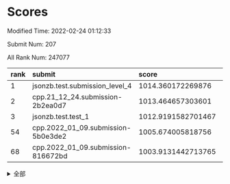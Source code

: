 # Scores

Modified Time: 2022-02-24 01:12:33

Submit Num: 207

All Rank Num: 247077

| rank |               submit               |       score        |       sigma        | pk_num |
| :--- | :--------------------------------- | :----------------- | :----------------- | :----- |
| 1    | jsonzb.test.submission_level_4     | 1014.360172269876  | 0.8006640438422522 | 4776   |
| 2    | cpp.21_12_24.submission-2b2ea0d7   | 1013.464657303601  | 0.7646975791522655 | 4777   |
| 3    | jsonzb.test.test_1                 | 1012.9191582701467 | 0.7989001961766304 | 4767   |
| 54   | cpp.2022_01_09.submission-5b0e3de2 | 1005.674005818756  | 0.7142669747662859 | 4774   |
| 68   | cpp.2022_01_09.submission-816672bd | 1003.9131442713765 | 0.7095395530628255 | 4771   |


<details>
<summary>全部</summary>

| rank |                 submit                 |       score        |       sigma        | pk_num |
| :--- | :------------------------------------- | :----------------- | :----------------- | :----- |
| 1    | jsonzb.test.submission_level_4         | 1014.360172269876  | 0.8006640438422522 | 4776   |
| 2    | cpp.21_12_24.submission-2b2ea0d7       | 1013.464657303601  | 0.7646975791522655 | 4777   |
| 3    | jsonzb.test.test_1                     | 1012.9191582701467 | 0.7989001961766304 | 4767   |
| 4    | gobigger.level_3.submission_level_3_8  | 1012.3849896404539 | 0.7857188389767467 | 4772   |
| 5    | gobigger.level_3.submission_level_3_24 | 1011.8474749740501 | 0.7840614410742992 | 4773   |
| 6    | gobigger.level_3.submission_level_3_39 | 1011.831735384935  | 0.7749991076925355 | 4774   |
| 7    | gobigger.level_3.submission_level_3_14 | 1011.5760656136775 | 0.7700329071595684 | 4778   |
| 8    | gobigger.level_3.submission_level_3_25 | 1011.1991264587438 | 0.7727629732598659 | 4777   |
| 9    | gobigger.level_3.submission_level_3_36 | 1011.1031545691136 | 0.7621155992725989 | 4779   |
| 10   | gobigger.level_3.submission_level_3_34 | 1011.0626734608119 | 0.7713877428051423 | 4775   |
| 11   | gobigger.level_3.submission_level_3_21 | 1010.9399376061341 | 0.7807438973121109 | 4774   |
| 12   | gobigger.level_3.submission_level_3_48 | 1010.7791231554105 | 0.7827676497440994 | 4775   |
| 13   | gobigger.level_3.submission_level_3_30 | 1010.7498465139754 | 0.756246402993197  | 4772   |
| 14   | gobigger.level_3.submission_level_3_11 | 1010.5917426513926 | 0.7859859699104096 | 4774   |
| 15   | gobigger.level_3.submission_level_3_32 | 1010.4678692094225 | 0.7634865778434423 | 4770   |
| 16   | gobigger.level_3.submission_level_3_1  | 1010.2947998546175 | 0.7508708970545481 | 4779   |
| 17   | gobigger.level_3.submission_level_3_38 | 1010.2293510254332 | 0.7713415624283606 | 4770   |
| 18   | gobigger.level_3.submission_level_3_31 | 1010.1725539910575 | 0.770155840854263  | 4775   |
| 19   | gobigger.level_3.submission_level_3_9  | 1009.9988789089908 | 0.7398227290926339 | 4774   |
| 20   | gobigger.level_3.submission_level_3_26 | 1009.9901099413495 | 0.7699149075026831 | 4775   |
| 21   | gobigger.level_3.submission_level_3_20 | 1009.9707017788213 | 0.7511313714867628 | 4775   |
| 22   | gobigger.level_3.submission_level_3_18 | 1009.9669562318594 | 0.7574404844566526 | 4774   |
| 23   | gobigger.level_3.submission_level_3_47 | 1009.9628562209691 | 0.7645830081282828 | 4774   |
| 24   | gobigger.level_3.submission_level_3_40 | 1009.8473595438539 | 0.7509810740540136 | 4776   |
| 25   | gobigger.level_3.submission_level_3_41 | 1009.7445183878382 | 0.7453678610063439 | 4773   |
| 26   | gobigger.level_3.submission_level_3_35 | 1009.6975009109564 | 0.7676499619616679 | 4777   |
| 27   | gobigger.level_3.submission_level_3_13 | 1009.6969273853713 | 0.747751402673515  | 4776   |
| 28   | gobigger.level_3.submission_level_3_42 | 1009.6744039327401 | 0.7702821671747453 | 4776   |
| 29   | gobigger.level_3.submission_level_3_27 | 1009.6487191898177 | 0.7656534415385882 | 4772   |
| 30   | gobigger.level_3.submission_level_3_37 | 1009.6228188632272 | 0.7415454120316518 | 4770   |
| 31   | gobigger.level_3.submission_level_3_4  | 1009.477053946348  | 0.7444992933337258 | 4773   |
| 32   | gobigger.level_3.submission_level_3_3  | 1009.4241237470151 | 0.7450314128511152 | 4772   |
| 33   | gobigger.level_3.submission_level_3_2  | 1009.3972436193828 | 0.7819181588676272 | 4776   |
| 34   | gobigger.level_3.submission_level_3_16 | 1009.3676518867825 | 0.7448222533349719 | 4778   |
| 35   | gobigger.level_3.submission_level_3_22 | 1009.3608601568658 | 0.7469867813340114 | 4775   |
| 36   | gobigger.level_3.submission_level_3_43 | 1009.3537272622366 | 0.7428548893412664 | 4777   |
| 37   | gobigger.level_3.submission_level_3_6  | 1009.3227564851742 | 0.7641543880803217 | 4773   |
| 38   | gobigger.level_3.submission_level_3_46 | 1009.3114590730993 | 0.7488350186285555 | 4772   |
| 39   | gobigger.level_3.submission_level_3_7  | 1009.2728072385103 | 0.7637640636355166 | 4775   |
| 40   | gobigger.level_3.submission_level_3_15 | 1009.2599028459473 | 0.7434565004802728 | 4776   |
| 41   | gobigger.level_3.submission_level_3_45 | 1009.2129639755087 | 0.7442409898699288 | 4772   |
| 42   | gobigger.level_3.submission_level_3_23 | 1009.2002798921942 | 0.7482880097416    | 4775   |
| 43   | gobigger.level_3.submission_level_3_49 | 1009.1939543979819 | 0.750444927822937  | 4775   |
| 44   | gobigger.level_3.submission_level_3_17 | 1009.1031593908943 | 0.7515422823881591 | 4776   |
| 45   | gobigger.level_3.submission_level_3_0  | 1009.0045003409981 | 0.7435967238229061 | 4776   |
| 46   | gobigger.level_3.submission_level_3_10 | 1008.9765899892407 | 0.7594271395061323 | 4772   |
| 47   | gobigger.level_3.submission_level_3_33 | 1008.8094754871433 | 0.7435577811522639 | 4776   |
| 48   | gobigger.level_3.submission_level_3_12 | 1008.8031435849306 | 0.7406542628929359 | 4777   |
| 49   | gobigger.level_3.submission_level_3_28 | 1008.6043807597002 | 0.7313809091596821 | 4776   |
| 50   | gobigger.level_3.submission_level_3_19 | 1008.5967714515377 | 0.7305971043098678 | 4776   |
| 51   | gobigger.level_3.submission_level_3_5  | 1008.4405377244315 | 0.7438052451923807 | 4779   |
| 52   | gobigger.level_3.submission_level_3_29 | 1008.4193193258363 | 0.7491432338705784 | 4771   |
| 53   | gobigger.level_3.submission_level_3_44 | 1008.3663039141951 | 0.7414528350288817 | 4779   |
| 54   | cpp.2022_01_09.submission-5b0e3de2     | 1005.674005818756  | 0.7142669747662859 | 4774   |
| 55   | gobigger.level_1.submission_level_1_26 | 1005.1046401599078 | 0.7289975341274842 | 4778   |
| 56   | gobigger.level_1.submission_level_1_33 | 1004.7335783302211 | 0.7328558606292649 | 4774   |
| 57   | gobigger.level_1.submission_level_1_13 | 1004.7302602961595 | 0.7235655122041831 | 4774   |
| 58   | gobigger.level_1.submission_level_1_23 | 1004.5660986357706 | 0.7300772979497123 | 4772   |
| 59   | gobigger.level_1.submission_level_1_25 | 1004.3070677769416 | 0.7362579669410144 | 4778   |
| 60   | gobigger.level_1.submission_level_1_43 | 1004.2048835339926 | 0.7084527964617678 | 4773   |
| 61   | gobigger.level_1.submission_level_1_28 | 1004.1365265523025 | 0.7122166144115768 | 4776   |
| 62   | gobigger.level_1.submission_level_1_3  | 1004.1213167318887 | 0.7359196952245888 | 4771   |
| 63   | gobigger.level_1.submission_level_1_0  | 1004.0639814449048 | 0.706129884674917  | 4774   |
| 64   | gobigger.level_1.submission_level_1_5  | 1004.0592455072864 | 0.721348454731617  | 4779   |
| 65   | gobigger.level_1.submission_level_1_2  | 1004.004203717807  | 0.7127550154828571 | 4773   |
| 66   | gobigger.level_1.submission_level_1_20 | 1003.9782087178054 | 0.7314026611626773 | 4771   |
| 67   | gobigger.level_1.submission_level_1_4  | 1003.9310783527477 | 0.7185365902339563 | 4777   |
| 68   | cpp.2022_01_09.submission-816672bd     | 1003.9131442713765 | 0.7095395530628255 | 4771   |
| 69   | gobigger.level_1.submission_level_1_27 | 1003.8553880014973 | 0.7120646048891875 | 4773   |
| 70   | gobigger.level_1.submission_level_1_31 | 1003.8089013906499 | 0.7124103391791187 | 4774   |
| 71   | gobigger.level_1.submission_level_1_8  | 1003.7677452551344 | 0.7159223150731782 | 4781   |
| 72   | gobigger.level_1.submission_level_1_38 | 1003.6701465357196 | 0.7195454887046434 | 4773   |
| 73   | gobigger.level_1.submission_level_1_39 | 1003.6515622728691 | 0.7159374679012823 | 4775   |
| 74   | gobigger.level_1.submission_level_1_6  | 1003.6284909825397 | 0.7242483722336995 | 4775   |
| 75   | gobigger.level_1.submission_level_1_29 | 1003.5892074081634 | 0.7187567066253707 | 4774   |
| 76   | gobigger.level_1.submission_level_1_48 | 1003.5521075408099 | 0.7039721059164517 | 4770   |
| 77   | gobigger.level_1.submission_level_1_21 | 1003.5472443574107 | 0.7311258532429111 | 4774   |
| 78   | gobigger.level_1.submission_level_1_44 | 1003.5429900643779 | 0.7142593033227966 | 4775   |
| 79   | gobigger.level_1.submission_level_1_22 | 1003.3692255266786 | 0.7038612745772098 | 4775   |
| 80   | gobigger.level_1.submission_level_1_37 | 1003.3434422310035 | 0.7132991465508822 | 4768   |
| 81   | gobigger.level_1.submission_level_1_11 | 1003.3173332175478 | 0.7124625295288495 | 4773   |
| 82   | gobigger.level_1.submission_level_1_46 | 1003.299904705706  | 0.7175443441654011 | 4778   |
| 83   | gobigger.level_1.submission_level_1_15 | 1003.2636721923956 | 0.713281939520234  | 4777   |
| 84   | gobigger.level_1.submission_level_1_47 | 1003.20153599824   | 0.7174885216230636 | 4769   |
| 85   | gobigger.level_1.submission_level_1_16 | 1003.1788657677099 | 0.7162178118266855 | 4774   |
| 86   | gobigger.level_1.submission_level_1_36 | 1003.1688548652254 | 0.7158991306057828 | 4774   |
| 87   | gobigger.level_1.submission_level_1_1  | 1003.137882645244  | 0.714615144563268  | 4774   |
| 88   | gobigger.level_1.submission_level_1_17 | 1003.1113714629619 | 0.7157594557917365 | 4773   |
| 89   | gobigger.level_1.submission_level_1_35 | 1003.0797762335384 | 0.7267817917413476 | 4777   |
| 90   | gobigger.level_1.submission_level_1_7  | 1003.0647673863061 | 0.721895938821943  | 4775   |
| 91   | gobigger.level_1.submission_level_1_34 | 1003.0382005023796 | 0.7182633179802925 | 4774   |
| 92   | gobigger.level_1.submission_level_1_24 | 1003.022799107275  | 0.7199334098362948 | 4776   |
| 93   | gobigger.level_1.submission_level_1_14 | 1003.01018379285   | 0.7108177198786466 | 4773   |
| 94   | gobigger.level_1.submission_level_1_10 | 1002.9450302592343 | 0.7036568246553918 | 4779   |
| 95   | gobigger.level_1.submission_level_1_30 | 1002.8499328115566 | 0.7080720025312484 | 4774   |
| 96   | gobigger.level_1.submission_level_1_41 | 1002.7753402969299 | 0.713676516712413  | 4777   |
| 97   | gobigger.level_1.submission_level_1_12 | 1002.6668209313116 | 0.7073970162121354 | 4773   |
| 98   | gobigger.level_1.submission_level_1_18 | 1002.5734327634995 | 0.7079378625165392 | 4775   |
| 99   | gobigger.level_1.submission_level_1_42 | 1002.5412089850838 | 0.7104760458083338 | 4770   |
| 100  | gobigger.level_1.submission_level_1_49 | 1002.5208985422641 | 0.7148783068687916 | 4780   |
| 101  | gobigger.level_1.submission_level_1_45 | 1002.4654414912438 | 0.7231752097484658 | 4775   |
| 102  | gobigger.level_1.submission_level_1_19 | 1002.4473843004212 | 0.7186798066912725 | 4780   |
| 103  | gobigger.level_1.submission_level_1_9  | 1002.3445949932596 | 0.704134012951994  | 4779   |
| 104  | gobigger.level_1.submission_level_1_32 | 1002.3060899038159 | 0.7205631734853344 | 4773   |
| 105  | gobigger.level_1.submission_level_1_40 | 1001.9048996343353 | 0.7067431009812942 | 4773   |
| 106  | gobigger.random.submission_random_12   | 997.172414353238   | 0.7049148766946949 | 4780   |
| 107  | gobigger.random.submission_random_2    | 996.9412484975757  | 0.7114213933874922 | 4772   |
| 108  | gobigger.random.submission_random_4    | 996.8947524726544  | 0.7065954247440392 | 4773   |
| 109  | gobigger.random.submission_random_40   | 996.7239258261009  | 0.7106763633620108 | 4773   |
| 110  | gobigger.random.submission_random_22   | 996.6976833515024  | 0.7155896710868251 | 4772   |
| 111  | gobigger.random.submission_random_24   | 996.6114997178914  | 0.7078806226481835 | 4772   |
| 112  | gobigger.random.submission_random_25   | 996.5998134599856  | 0.7055119399883535 | 4778   |
| 113  | gobigger.random.submission_random_3    | 996.507061424706   | 0.7032166917771946 | 4777   |
| 114  | gobigger.random.submission_random_15   | 996.4702293742041  | 0.6995875634258272 | 4774   |
| 115  | gobigger.random.submission_random_17   | 996.4447863079665  | 0.7101382442552452 | 4771   |
| 116  | gobigger.random.submission_random_41   | 996.3742145846882  | 0.71260192280093   | 4777   |
| 117  | gobigger.random.submission_random_39   | 996.369898358165   | 0.7244130015536975 | 4772   |
| 118  | gobigger.random.submission_random_14   | 996.3644487283688  | 0.714107501130896  | 4780   |
| 119  | gobigger.random.submission_random_27   | 996.3015195615599  | 0.7051490596167916 | 4773   |
| 120  | gobigger.random.submission_random_7    | 996.2024007493447  | 0.7059232753355116 | 4771   |
| 121  | gobigger.random.submission_random_6    | 996.1767298503368  | 0.7045671842676089 | 4769   |
| 122  | gobigger.random.submission_random_13   | 996.1746580537566  | 0.7239923662581086 | 4774   |
| 123  | gobigger.random.submission_random_5    | 996.0908197918652  | 0.7039214323709567 | 4771   |
| 124  | gobigger.random.submission_random_10   | 996.0569526259342  | 0.7064853151315886 | 4777   |
| 125  | gobigger.random.submission_random_26   | 996.0217801486373  | 0.7095434912139815 | 4770   |
| 126  | gobigger.random.submission_random_1    | 996.0170827268495  | 0.7137132084929293 | 4776   |
| 127  | gobigger.random.submission_random_44   | 995.9793921458829  | 0.7008017352466314 | 4779   |
| 128  | gobigger.random.submission_random_38   | 995.974442965068   | 0.7166649175259296 | 4771   |
| 129  | gobigger.random.submission_random_36   | 995.9651033420581  | 0.7179970130478737 | 4780   |
| 130  | gobigger.random.submission_random_34   | 995.8804888549417  | 0.7159309019771906 | 4772   |
| 131  | gobigger.random.submission_random_28   | 995.8804164656409  | 0.7062873512192179 | 4768   |
| 132  | gobigger.random.submission_random_23   | 995.8426611662042  | 0.7256525948594994 | 4776   |
| 133  | gobigger.random.submission_random_19   | 995.8274104390159  | 0.7187798021856516 | 4773   |
| 134  | gobigger.random.submission_random_48   | 995.6440027146832  | 0.704727718958421  | 4778   |
| 135  | gobigger.random.submission_random_42   | 995.5913527489008  | 0.7262578465657005 | 4771   |
| 136  | gobigger.random.submission_random_16   | 995.5707359559774  | 0.7173995698720692 | 4771   |
| 137  | gobigger.random.submission_random_30   | 995.5580059501359  | 0.704659565205111  | 4772   |
| 138  | gobigger.random.submission_random_29   | 995.5345596401087  | 0.7246482721113097 | 4773   |
| 139  | gobigger.random.submission_random_43   | 995.5056565479408  | 0.7017255209606912 | 4771   |
| 140  | gobigger.random.submission_random_9    | 995.4593089529558  | 0.7269028727136374 | 4779   |
| 141  | gobigger.random.submission_random_21   | 995.4296243678249  | 0.7103086142529489 | 4776   |
| 142  | gobigger.random.submission_random_46   | 995.3886104173288  | 0.7187368409499075 | 4779   |
| 143  | gobigger.random.submission_random_47   | 995.38556148149    | 0.7123482091154699 | 4779   |
| 144  | gobigger.random.submission_random_45   | 995.30248938893    | 0.709484405007276  | 4776   |
| 145  | gobigger.random.submission_random_31   | 995.1199672169103  | 0.7181781112260506 | 4775   |
| 146  | gobigger.random.submission_random_35   | 995.0912393542839  | 0.727717554896121  | 4775   |
| 147  | gobigger.random.submission_random_37   | 995.0868885819624  | 0.7130147606162657 | 4772   |
| 148  | gobigger.random.submission_random_32   | 995.0845079924986  | 0.7075487798056885 | 4772   |
| 149  | gobigger.random.submission_random_18   | 994.9603514922982  | 0.7374291011807383 | 4779   |
| 150  | gobigger.random.submission_random_0    | 994.9027295087651  | 0.7182779124561561 | 4775   |
| 151  | gobigger.random.submission_random_20   | 994.8638851256325  | 0.7194104850379438 | 4773   |
| 152  | gobigger.random.submission_random_11   | 994.8427640203597  | 0.7169200865101542 | 4780   |
| 153  | gobigger.random.submission_random_33   | 994.7153012714082  | 0.7152808503541104 | 4776   |
| 154  | gobigger.random.submission_random_49   | 994.6914606013927  | 0.7282931933836191 | 4774   |
| 155  | gobigger.random.submission_random_8    | 994.3259015866294  | 0.7299126257196433 | 4773   |
| 156  | gobigger.level_2.submission_level_2_15 | 993.9155648190451  | 0.7328648794526105 | 4770   |
| 157  | gobigger.level_2.submission_level_2_48 | 993.769605145894   | 0.7212284384980473 | 4774   |
| 158  | gobigger.level_2.submission_level_2_22 | 993.6511030943329  | 0.7370823475206288 | 4772   |
| 159  | gobigger.level_2.submission_level_2_32 | 993.5242542470992  | 0.7369050626982361 | 4772   |
| 160  | gobigger.level_2.submission_level_2_14 | 993.3781871653068  | 0.7203213754496107 | 4774   |
| 161  | gobigger.level_2.submission_level_2_27 | 993.335002633936   | 0.742812308305969  | 4777   |
| 162  | gobigger.level_2.submission_level_2_0  | 993.328669068693   | 0.738094697797813  | 4774   |
| 163  | gobigger.level_2.submission_level_2_28 | 993.1906857855962  | 0.7253224516293063 | 4771   |
| 164  | gobigger.level_2.submission_level_2_37 | 993.0719932890221  | 0.74417715601685   | 4775   |
| 165  | gobigger.level_2.submission_level_2_23 | 992.9836378458668  | 0.7367548309381415 | 4771   |
| 166  | gobigger.level_2.submission_level_2_9  | 992.9823133715599  | 0.7390590838145159 | 4769   |
| 167  | gobigger.level_2.submission_level_2_36 | 992.9801898177492  | 0.7585974756486756 | 4778   |
| 168  | gobigger.level_2.submission_level_2_21 | 992.9384663783378  | 0.7455542100091405 | 4773   |
| 169  | gobigger.level_2.submission_level_2_26 | 992.9025452920375  | 0.7501564439672022 | 4780   |
| 170  | gobigger.level_2.submission_level_2_49 | 992.8465144944682  | 0.7344880585306879 | 4777   |
| 171  | gobigger.level_2.submission_level_2_12 | 992.7640128394406  | 0.738688106224923  | 4772   |
| 172  | gobigger.level_2.submission_level_2_17 | 992.7275495080708  | 0.7524619835845711 | 4768   |
| 173  | gobigger.level_2.submission_level_2_19 | 992.7038874371035  | 0.7564010513267512 | 4776   |
| 174  | gobigger.level_2.submission_level_2_8  | 992.6298575753715  | 0.7257777470944691 | 4774   |
| 175  | gobigger.level_2.submission_level_2_47 | 992.4789669933169  | 0.7338793863376396 | 4774   |
| 176  | gobigger.level_2.submission_level_2_39 | 992.4188340738655  | 0.738566546539417  | 4769   |
| 177  | gobigger.level_2.submission_level_2_10 | 992.3453204064297  | 0.7343517973201078 | 4778   |
| 178  | gobigger.level_2.submission_level_2_30 | 992.3254032774425  | 0.7350445216774397 | 4770   |
| 179  | gobigger.level_2.submission_level_2_20 | 992.2387551729131  | 0.7425753070057041 | 4774   |
| 180  | gobigger.level_2.submission_level_2_18 | 992.1738092551345  | 0.7338731883536141 | 4774   |
| 181  | gobigger.level_2.submission_level_2_41 | 992.1668979860698  | 0.74967790856935   | 4766   |
| 182  | gobigger.level_2.submission_level_2_45 | 992.101519399295   | 0.7453686454008116 | 4775   |
| 183  | gobigger.level_2.submission_level_2_42 | 992.0226929833432  | 0.7209177875408549 | 4779   |
| 184  | gobigger.level_2.submission_level_2_4  | 991.962449373368   | 0.752360957600108  | 4773   |
| 185  | gobigger.level_2.submission_level_2_46 | 991.9543192890246  | 0.7544803838240659 | 4773   |
| 186  | gobigger.level_2.submission_level_2_25 | 991.9351962951522  | 0.7415083029769737 | 4776   |
| 187  | gobigger.level_2.submission_level_2_13 | 991.8295826723726  | 0.7591326274824205 | 4774   |
| 188  | gobigger.level_2.submission_level_2_11 | 991.8068515663854  | 0.7388660545516216 | 4775   |
| 189  | gobigger.level_2.submission_level_2_29 | 991.7773932413223  | 0.759737638305828  | 4777   |
| 190  | gobigger.level_2.submission_level_2_31 | 991.7171352032541  | 0.7602902420209852 | 4773   |
| 191  | gobigger.level_2.submission_level_2_35 | 991.7061719578502  | 0.7414618250843156 | 4779   |
| 192  | gobigger.level_2.submission_level_2_1  | 991.5705006868326  | 0.7429181537216318 | 4777   |
| 193  | gobigger.level_2.submission_level_2_3  | 991.5562451408023  | 0.7625696027519169 | 4773   |
| 194  | gobigger.level_2.submission_level_2_40 | 991.5462983544767  | 0.7707948337743371 | 4772   |
| 195  | gobigger.level_2.submission_level_2_7  | 991.4982782998275  | 0.7538723521783427 | 4772   |
| 196  | gobigger.level_2.submission_level_2_44 | 991.470431017774   | 0.745380044100893  | 4772   |
| 197  | gobigger.level_2.submission_level_2_43 | 991.3300430261336  | 0.7512251725140604 | 4775   |
| 198  | gobigger.level_2.submission_level_2_16 | 991.2579295962473  | 0.7335276689410202 | 4777   |
| 199  | gobigger.level_2.submission_level_2_24 | 991.2442076994841  | 0.7664444596511433 | 4776   |
| 200  | gobigger.level_2.submission_level_2_38 | 991.1535471222354  | 0.7638737446533954 | 4772   |
| 201  | gobigger.level_2.submission_level_2_34 | 991.0750155588378  | 0.7440528138037477 | 4779   |
| 202  | gobigger.level_2.submission_level_2_6  | 990.9604370942606  | 0.7496516593817572 | 4777   |
| 203  | gobigger.level_2.submission_level_2_5  | 990.9272358500295  | 0.7439821386309151 | 4778   |
| 204  | gobigger.level_2.submission_level_2_2  | 990.8522560924262  | 0.7626896002395037 | 4776   |
| 205  | gobigger.level_2.submission_level_2_33 | 990.0226175527447  | 0.7735993071475377 | 4773   |
| 206  | gobigger.none.submission_none_0        | 976.8113346683725  | 1.355782261584684  | 4780   |
| 207  | gobigger.none.submission_none_1        | 976.6525339029588  | 1.3888259784642494 | 4773   |

</details>